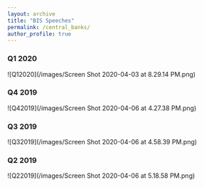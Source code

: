 ```yaml
---
layout: archive
title: "BIS Speeches"
permalink: /central_banks/
author_profile: true
---
```


### Q1 2020

![Q12020](/images/Screen Shot 2020-04-03 at 8.29.14 PM.png)

### Q4 2019
![Q42019](/images/Screen Shot 2020-04-06 at 4.27.38 PM.png)

### Q3 2019
![Q32019](/images/Screen Shot 2020-04-06 at 4.58.39 PM.png)

### Q2 2019
![Q22019](/images/Screen Shot 2020-04-06 at 5.18.58 PM.png)

